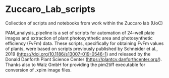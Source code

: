# Zuccaro_Lab_scripts

Collection of scripts and notebooks from work within the Zuccaro lab (UoC)

PAM_analysis_pipeline is a set of scripts for automation of 24-well plate images and extraction of plant photosynthetic area and photosynthetic efficiency (FvFm) data. These scripts, specifically for obtaining FvFm values of plants, were based on scripts previously published by Schneider et al., 2019 (https://doi.org/10.1186/s13007-019-0546-1) and released by the Donald Danforth Plant Science Center (https://plantcv.danforthcenter.org/). Thanks also to Walz GmbH for providing the pim2tiff executable for conversion of .xpim image files.
